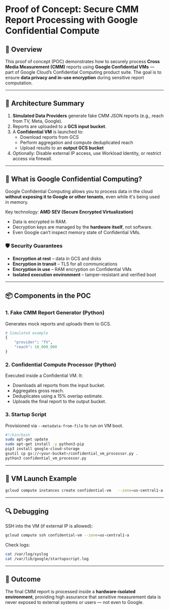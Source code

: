 # Proof of Concept: Secure CMM Report Processing with Google Confidential Compute

## 📌 Overview

This proof of concept (POC) demonstrates how to securely process **Cross Media Measurement (CMM)** reports using **Google Confidential VMs** — part of Google Cloud’s Confidential Computing product suite. The goal is to ensure **data privacy and in-use encryption** during sensitive report computation.

---

## 🧱 Architecture Summary

1. **Simulated Data Providers** generate fake CMM JSON reports (e.g., reach from TV, Meta, Google).
2. Reports are uploaded to a **GCS input bucket**.
3. A **Confidential VM** is launched to:
   - Download reports from GCS
   - Perform aggregation and compute deduplicated reach
   - Upload results to an **output GCS bucket**
4. Optionally: Disable external IP access, use Workload Identity, or restrict access via firewall.

---

## 🔐 What is Google Confidential Computing?

Google Confidential Computing allows you to process data in the cloud **without exposing it to Google or other tenants**, even while it's being used in memory.

Key technology: **AMD SEV (Secure Encrypted Virtualization)**

- Data is encrypted in RAM.
- Decryption keys are managed by the **hardware itself**, not software.
- Even Google can’t inspect memory state of Confidential VMs.

### 🛡️ Security Guarantees

- **Encryption at rest** – data in GCS and disks
- **Encryption in transit** – TLS for all communications
- **Encryption in use** – RAM encryption on Confidential VMs
- **Isolated execution environment** – tamper-resistant and verified boot

---

## 📦 Components in the POC

### 1. Fake CMM Report Generator (Python)

Generates mock reports and uploads them to GCS.

```python
# Simulated example
{
    "provider": "TV",
    "reach": 10_000_000
}
```

### 2. Confidential Compute Processor (Python)

Executed inside a Confidential VM. It:

- Downloads all reports from the input bucket.
- Aggregates gross reach.
- Deduplicates using a 15% overlap estimate.
- Uploads the final report to the output bucket.

### 3. Startup Script

Provisioned via `--metadata-from-file` to run on VM boot.

```bash
#!/bin/bash
sudo apt-get update
sudo apt-get install -y python3-pip
pip3 install google-cloud-storage
gsutil cp gs://<your-bucket>/confidential_vm_processor.py .
python3 confidential_vm_processor.py
```

---

## 🚀 VM Launch Example

```bash
gcloud compute instances create confidential-vm   --zone=us-central1-a   --machine-type=n2d-standard-4   --confidential-compute-type=SEV   --image-family=ubuntu-2004-lts   --image-project=ubuntu-os-cloud   --scopes=https://www.googleapis.com/auth/cloud-platform   --metadata-from-file startup-script=startup-script.sh
```

---

## 🔍 Debugging

SSH into the VM (if external IP is allowed):

```bash
gcloud compute ssh confidential-vm --zone=us-central1-a
```

Check logs:

```bash
cat /var/log/syslog
cat /var/lib/google/startupscript.log
```

---

## 🧪 Outcome

The final CMM report is processed inside a **hardware-isolated environment**, providing high assurance that sensitive measurement data is never exposed to external systems or users — not even to Google.
